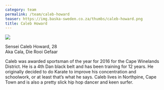 ```yaml
---
category: team
permalink: /team/caleb-howard
teaser: https://img.baska-sweden.co.za/thumbs/caleb-howard.png
title: Caleb Howard
---
```


[<img src="https://img.baska-sweden.co.za/resized/caleb-howard.png" />](https://img.baska-sweden.co.za/original/caleb-howard.png)

Sensei Caleb Howard, 28
<br>Aka Cala, Die Rooi Gefaar

Caleb was awarded sportsman of the year for 2016 for the Cape Winelands District.
He is a 4th Dan black belt and has been training for 12 years. He originally
decided to do Karate to improve his concentration and schoolwork, or at least
that’s what he says. Caleb lives in Northpine, Cape Town and is also a pretty
slick hip hop dancer and keen surfer.

<!--
[Questionnare Answers](https://drive.google.com/open?id=1AXvxEvGoKCzxjmfjxMmT94p5vE5_Oy1ELbpWfhf5m90)
-->
